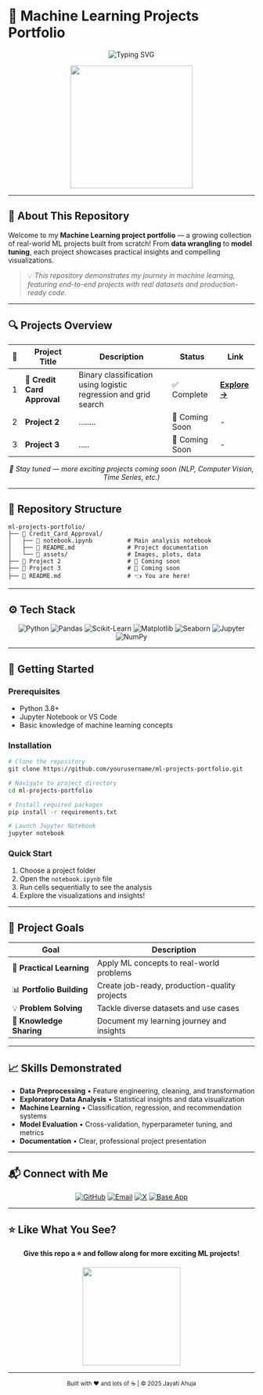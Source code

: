 # 🤖 Machine Learning Projects Portfolio

<div align="center">
  <img src="https://readme-typing-svg.herokuapp.com?font=Fira+Code&size=24&duration=3000&pause=1000&color=00BFFF&center=true&vCenter=true&width=600&lines=Exploring+Data+%7C+Building+Models" alt="Typing SVG" />
</div>

<p align="center">
  <img src="https://media.giphy.com/media/bGgsc5mWoryfgKBx1u/giphy.gif" width="250"/>
</p>

---

## 🧠 About This Repository

Welcome to my **Machine Learning project portfolio** — a growing collection of real-world ML projects built from scratch! From **data wrangling** to **model tuning**, each project showcases practical insights and compelling visualizations.

> 💡 *This repository demonstrates my journey in machine learning, featuring end-to-end projects with real datasets and production-ready code.*

---

## 🔍 Projects Overview

<table align="center">
  <thead>
    <tr>
      <th>📌</th>
      <th>Project Title</th>
      <th>Description</th>
      <th>Status</th>
      <th>Link</th>
    </tr>
  </thead>
  <tbody>
    <tr>
      <td>1</td>
      <td><strong>🏦 Credit Card Approval</strong></td>
      <td>Binary classification using logistic regression and grid search</td>
      <td>✅ Complete</td>
      <td><a href="./Credit Card Approval Prediction/Notebook_1.ipynb"><strong>Explore →</strong></a></td>
    </tr>
    <tr>
      <td>2</td>
      <td><strong>Project 2</strong></td>
      <td>........</td>
      <td>🚧 Coming Soon</td>
      <td>-</td>
    </tr>
    <tr>
      <td>3</td>
      <td><strong>Project 3</strong></td>
      <td>.....</td>
      <td>🚧 Coming Soon</td>
      <td>-</td>
    </tr>
  </tbody>
</table>

<div align="center">
  <em>🎯 Stay tuned — more exciting projects coming soon (NLP, Computer Vision, Time Series, etc.)</em>
</div>

---

## 📂 Repository Structure

```
ml-projects-portfolio/
├── 📁 Credit_Card_Approval/
│   ├── 📓 notebook.ipynb          # Main analysis notebook
│   ├── 📄 README.md               # Project documentation
│   └── 📁 assets/                 # Images, plots, data
├── 📁 Project 2                   # 🚧 Coming soon
├── 📁 Project 3                   # 🚧 Coming soon
├── 📄 README.md                   # 👈 You are here!
```

---

## ⚙️ Tech Stack

<div align="center">

![Python](https://img.shields.io/badge/Python-3776AB?style=for-the-badge&logo=python&logoColor=white)
![Pandas](https://img.shields.io/badge/Pandas-150458?style=for-the-badge&logo=pandas&logoColor=white)
![Scikit-Learn](https://img.shields.io/badge/scikit--learn-F7931E?style=for-the-badge&logo=scikit-learn&logoColor=white)
![Matplotlib](https://img.shields.io/badge/Matplotlib-11557c?style=for-the-badge&logo=matplotlib&logoColor=white)
![Seaborn](https://img.shields.io/badge/Seaborn-2D3F50?style=for-the-badge&logoColor=white)
![Jupyter](https://img.shields.io/badge/Jupyter-F37626?style=for-the-badge&logo=jupyter&logoColor=white)
![NumPy](https://img.shields.io/badge/NumPy-013243?style=for-the-badge&logo=numpy&logoColor=white)

</div>

---

## 🚀 Getting Started

### Prerequisites
- Python 3.8+
- Jupyter Notebook or VS Code
- Basic knowledge of machine learning concepts

### Installation

```bash
# Clone the repository
git clone https://github.com/yourusername/ml-projects-portfolio.git

# Navigate to project directory
cd ml-projects-portfolio

# Install required packages
pip install -r requirements.txt

# Launch Jupyter Notebook
jupyter notebook
```

### Quick Start
1. Choose a project folder
2. Open the `notebook.ipynb` file
3. Run cells sequentially to see the analysis
4. Explore the visualizations and insights!

---

## 🌈 Project Goals

<div align="center">

| Goal | Description |
|------|-------------|
| 🧪 **Practical Learning** | Apply ML concepts to real-world problems |
| 📊 **Portfolio Building** | Create job-ready, production-quality projects |
| 💡 **Problem Solving** | Tackle diverse datasets and use cases |
| 🚀 **Knowledge Sharing** | Document my learning journey and insights |

</div>

---

## 📈 Skills Demonstrated

- **Data Preprocessing** • Feature engineering, cleaning, and transformation
- **Exploratory Data Analysis** • Statistical insights and data visualization
- **Machine Learning** • Classification, regression, and recommendation systems
- **Model Evaluation** • Cross-validation, hyperparameter tuning, and metrics
- **Documentation** • Clear, professional project presentation

---

## 📬 Connect with Me

<div align="center">
  
[![GitHub](https://img.shields.io/badge/GitHub-181717?style=for-the-badge&logo=github&logoColor=white)](https://github.com/JAYATIAHUJA)
[![Email](https://img.shields.io/badge/Email-D14836?style=for-the-badge&logo=gmail&logoColor=white)](mailto:jayatiahuja664@gmail.com)
[![X](https://img.shields.io/badge/X-000000?style=for-the-badge&logo=x&logoColor=white)](https://x.com/jayati_ahuja_)
[![Base App](https://img.shields.io/badge/Base-0052FF?style=for-the-badge&logo=coinbase&logoColor=white)](@jayati.base.eth)

</div>

---

## ⭐ Like What You See?

<div align="center">

**Give this repo a ⭐ and follow along for more exciting ML projects!**

<img src="https://media.giphy.com/media/xT9IgzoKnwFNmISR8I/giphy.gif" width="200">

---

<sub>Built with ❤️ and lots of ☕ | © 2025 Jayati Ahuja</sub>

</div>
